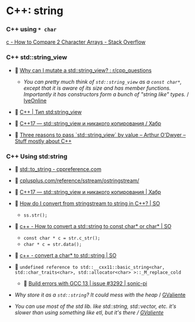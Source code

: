 # C++: string

### C++ using `* char`

[c - How to Compare 2 Character Arrays - Stack Overflow](https://stackoverflow.com/questions/40605075/how-to-compare-2-character-arrays)

### C++ std::string_view

- :speech_balloon: [Why can I mutate a std::string\_view? : r/cpp\_questions](https://www.reddit.com/r/cpp_questions/comments/1aqu722/why_can_i_mutate_a_stdstring_view/?rdt=46916)
	- _You can pretty much think of `std::string_view` as a `const char*`, except that it is aware of its size and has member functions. Importantly it has constructors form a bunch of "string like" types._ / [IyeOnline](https://www.reddit.com/r/cpp_questions/comments/1aqu722/comment/kqg60wy/)

- :newspaper: [C++ | Тип std:string\_view](https://metanit.com/cpp/tutorial/12.10.php)

- :newspaper: [C++17 — std::string\_view и никакого копирования / Хабр](https://habr.com/ru/companies/otus/articles/715608/)

 - :newspaper: [Three reasons to pass \`std::string\_view\` by value – Arthur O'Dwyer – Stuff mostly about C++](https://quuxplusone.github.io/blog/2021/11/09/pass-string-view-by-value/)

### C++ Using std:string

- :beginner: [std::to\_string - cppreference.com](https://en.cppreference.com/w/cpp/string/basic_string/to_string)

- :beginner: [cplusplus.com/reference/sstream/ostringstream/](https://cplusplus.com/reference/sstream/ostringstream/)

- :newspaper: [C++17 — std::string\_view и никакого копирования | Хабр](https://habr.com/ru/companies/otus/articles/715608/)

- :speech_balloon: [How do I convert from stringstream to string in C++? | SO](https://stackoverflow.com/questions/662976/how-do-i-convert-from-stringstream-to-string-in-c)
	- `ss.str();`

- :speech_balloon: [c++ - How to convert a std::string to const char\* or char\* | SO](https://stackoverflow.com/questions/347949/how-to-convert-a-stdstring-to-const-char-or-char?rq=1)
	- `const char * c = str.c_str();`
	- `char * c = str.data();`

- :speech_balloon: [c++ - convert a char\* to std::string | SO](https://stackoverflow.com/questions/1195675/convert-a-char-to-stdstring)

- :rotating_light: `undefined reference to std::__cxx11::basic_string<char, std::char_traits<char>, std::allocator<char> >::_M_replace_cold`
	- :speech_balloon: [Build errors with GCC 13 | issue #3292 | sonic-pi](https://github.com/sonic-pi-net/sonic-pi/issues/3292)

- _Why store it as a `std::string`? It could mess with the heap_ / [GValiente](https://discord.com/channels/768759024270704641/771045950709694474/1293508271080214598)

- _You can use most of the std lib. like std::string, std::vector, etc. it's slower than using something like etl, but it's there / [GValiente](https://discord.com/channels/768759024270704641/829850171151876127/1174087767689539600)_

